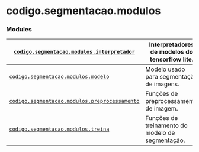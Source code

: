 <a id="module-codigo.segmentacao.modulos"></a>

<a id="codigo-segmentacao-modulos"></a>

# codigo.segmentacao.modulos

### Modules

| [`codigo.segmentacao.modulos.interpretador`](codigo.segmentacao.modulos.interpretador.md#module-codigo.segmentacao.modulos.interpretador)          | Interpretadores de modelos do tensorflow lite.   |
|----------------------------------------------------------------------------------------------------------------------------------------------------|--------------------------------------------------|
| [`codigo.segmentacao.modulos.modelo`](codigo.segmentacao.modulos.modelo.md#module-codigo.segmentacao.modulos.modelo)                               | Modelo usado para segmentação de imagens.        |
| [`codigo.segmentacao.modulos.preprocessamento`](codigo.segmentacao.modulos.preprocessamento.md#module-codigo.segmentacao.modulos.preprocessamento) | Funções de preprocessamento de imagem.           |
| [`codigo.segmentacao.modulos.treina`](codigo.segmentacao.modulos.treina.md#module-codigo.segmentacao.modulos.treina)                               | Funções de treinamento do modelo de segmentação. |
